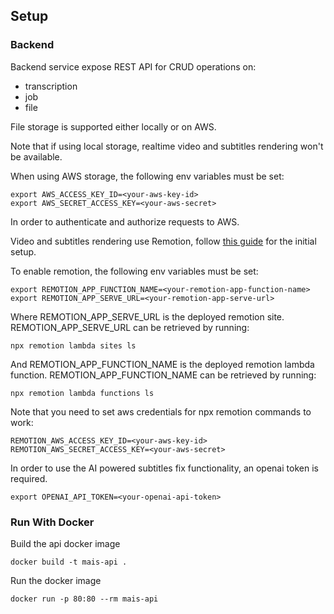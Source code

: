 ## Setup


### Backend

Backend service expose REST API for CRUD operations on:
 - transcription
 - job
 - file

File storage is supported either locally or on AWS.

Note that if using local storage, realtime video and subtitles rendering won't be available.

When using AWS storage, the following env variables must be set:
```
export AWS_ACCESS_KEY_ID=<your-aws-key-id>
export AWS_SECRET_ACCESS_KEY=<your-aws-secret>
```
In order to authenticate and authorize requests to AWS.

Video and subtitles rendering use Remotion, follow [this guide](https://www.remotion.dev/docs/lambda/setup) for the initial setup.

To enable remotion, the following env variables must be set:
```
export REMOTION_APP_FUNCTION_NAME=<your-remotion-app-function-name>
export REMOTION_APP_SERVE_URL=<your-remotion-app-serve-url>
```

Where REMOTION_APP_SERVE_URL is the deployed remotion site.
REMOTION_APP_SERVE_URL can be retrieved by running:
```
npx remotion lambda sites ls
```

And REMOTION_APP_FUNCTION_NAME is the deployed remotion lambda function.
REMOTION_APP_FUNCTION_NAME can be retrieved by running:
```
npx remotion lambda functions ls
```

Note that you need to set aws credentials for npx remotion commands to work:
```
REMOTION_AWS_ACCESS_KEY_ID=<your-aws-key-id>
REMOTION_AWS_SECRET_ACCESS_KEY=<your-aws-secret>
```

In order to use the AI powered subtitles fix functionality, an openai token is required.
```
export OPENAI_API_TOKEN=<your-openai-api-token>
```

### Run With Docker
Build the api docker image

`docker build -t mais-api .`

Run the docker image

`docker run -p 80:80 --rm mais-api`
